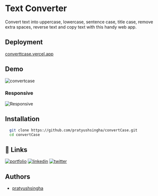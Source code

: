 
# Text Converter

Convert text into uppercase, lowercase, sentence case, title case, remove extra spaces, reverse text and copy text with this handy web app.






## Deployment

[converttcase.vercel.app](https://converttcase.vercel.app/)


## Demo

![convertcase](https://i.postimg.cc/xjMrkJg0/Screenshot-from-2023-04-20-10-04-11.png
)

### Responsive
![Responsive](https://i.postimg.cc/vmmFcGZb/mobile-6.png
)


## Installation



```bash
  git clone https://github.com/pratyushsingha/convertCase.git
  cd convertCase
```
    
## 🔗 Links
[![portfolio](https://img.shields.io/badge/my_portfolio-000?style=for-the-badge&logo=ko-fi&logoColor=white)](https://pratyushsingha.tech/)
[![linkedin](https://img.shields.io/badge/linkedin-0A66C2?style=for-the-badge&logo=linkedin&logoColor=white)](https://www.linkedin.com/in/pratyushsingha/)
[![twitter](https://img.shields.io/badge/twitter-1DA1F2?style=for-the-badge&logo=twitter&logoColor=white)](https://twitter.com/_being_pratyush)


## Authors

- [pratyushsingha](https://www.github.com/pratyushsingha)

